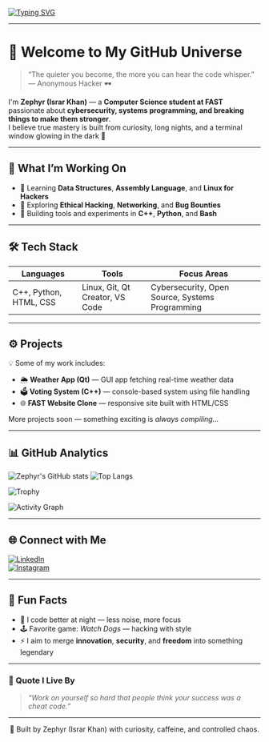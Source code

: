 <!-- Profile README for israrkhan-cys -->

<!-- Typing Animation -->
[![Typing SVG](https://readme-typing-svg.demolab.com?font=Fira+Code&weight=600&pause=1000&color=00FF00&center=true&vCenter=true&width=600&lines=Hey%2C+I'm+Zephyr!;Computer+Science+Student+%40+FAST;Cybersecurity+Enthusiast+%26+Tech+Explorer;Building+my+future+bit+by+bit+💻)](https://git.io/typing-svg)

---

# 👋 Welcome to My GitHub Universe

> “The quieter you become, the more you can hear the code whisper.” — Anonymous Hacker 🕶️  

I'm **Zephyr (Israr Khan)** — a **Computer Science student at FAST** passionate about **cybersecurity, systems programming, and breaking things to make them stronger**.  
I believe true mastery is built from curiosity, long nights, and a terminal window glowing in the dark 🖤

---

## 🧠 What I’m Working On
- 🌱 Learning **Data Structures**, **Assembly Language**, and **Linux for Hackers**
- 🔐 Exploring **Ethical Hacking**, **Networking**, and **Bug Bounties**
- 🧰 Building tools and experiments in **C++**, **Python**, and **Bash**

---

## 🛠️ Tech Stack

| Languages | Tools | Focus Areas |
|------------|--------|--------------|
| C++, Python, HTML, CSS | Linux, Git, Qt Creator, VS Code | Cybersecurity, Open Source, Systems Programming |

---

## ⚙️ Projects
💡 Some of my work includes:
- 🌦️ **Weather App (Qt)** — GUI app fetching real-time weather data  
- 🗳️ **Voting System (C++)** — console-based system using file handling  
- 🌐 **FAST Website Clone** — responsive site built with HTML/CSS  

More projects soon — something exciting is *always compiling...*

---

## 📊 GitHub Analytics

![Zephyr's GitHub stats](https://github-readme-stats.vercel.app/api?username=israrkhan-cys&show_icons=true&theme=radical&hide_border=true)
![Top Langs](https://github-readme-stats.vercel.app/api/top-langs/?username=israrkhan-cys&layout=compact&theme=radical&hide_border=true)

![Trophy](https://github-profile-trophy.vercel.app/?username=israrkhan-cys&theme=darkhub&margin-w=10)

![Activity Graph](https://github-readme-activity-graph.vercel.app/graph?username=israrkhan-cys&theme=github-dark)

---

## 🌐 Connect with Me

[![LinkedIn](https://img.shields.io/badge/LinkedIn-blue?logo=linkedin&logoColor=white)](www.linkedin.com/in/muhammad-israr-01364a321)  
[![Instagram](https://img.shields.io/badge/Instagram-%23E4405F.svg?logo=instagram&logoColor=white)](https://instagram.com/zephyr_.o2)  

---

## 🧩 Fun Facts
- 🌙 I code better at night — less noise, more focus  
- 🕹️ Favorite game: *Watch Dogs* — hacking with style  
- ⚡ I aim to merge **innovation**, **security**, and **freedom** into something legendary  

---

### 🧠 Quote I Live By
> _“Work on yourself so hard that people think your success was a cheat code.”_

---

<div align="center">
  
🧠 Built by Zephyr (Israr Khan) with curiosity, caffeine, and controlled chaos.  
  
</div>
